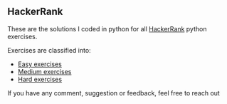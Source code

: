 ## HackerRank
These are the solutions I coded in python for all [HackerRank](https://www.hackerrank.com/domains/python) python exercises.

Exercises are classified into:
- [Easy exercises](https://github.com/joisaac/hackerran-python/blob/main/easy-python.py)
- [Medium exercises](https://github.com/joisaac/hackerran-python/blob/main/medium-python.py)
- [Hard exercises]()

If you have any comment, suggestion or feedback, feel free to reach out
